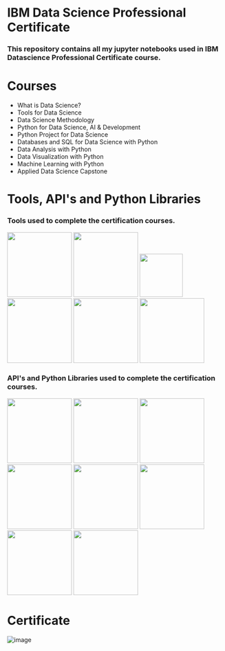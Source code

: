 # IBM Data Science Professional Certificate

### This repository contains all my jupyter notebooks used in IBM Datascience Professional Certificate course. 

# Courses 
* What is Data Science?
* Tools for Data Science
* Data Science Methodology
* Python for Data Science, AI & Development
* Python Project for Data Science
* Databases and SQL for Data Science with Python
* Data Analysis with Python
* Data Visualization with Python
* Machine Learning with Python
* Applied Data Science Capstone

# Tools, API's and Python Libraries
### Tools used to complete the certification courses.

<p float="left">
<img src='https://user-images.githubusercontent.com/40517814/210185231-81f96f83-f32f-4e82-b689-5dfb20fbc019.png' width='150' />
<img src='https://user-images.githubusercontent.com/40517814/210186385-7ba6d944-155e-4dea-a619-048385831412.png' width='150' />
<img src='https://user-images.githubusercontent.com/40517814/210185393-3cb9523a-b7a3-400a-bf7b-dd789d214110.png' width='100' />
<img src='https://user-images.githubusercontent.com/40517814/210185437-197d8780-850d-488e-a014-315e6ddbf9aa.png' width='150' /> 
<img src='https://user-images.githubusercontent.com/40517814/210185472-7325306a-1529-4570-a1ca-9efe950427af.png' width='150' />
<img src='https://user-images.githubusercontent.com/40517814/210185516-27086530-30da-4861-b931-ed1f797e6ceb.png' width='150' /> 
</p>

### API's and Python Libraries used to complete the certification courses.
<p float="left">
<img src='https://user-images.githubusercontent.com/40517814/210186347-12db3ea7-ec84-4123-bdbb-36d993e01663.png' width='150' />
<img src='https://user-images.githubusercontent.com/40517814/210186359-4e849753-5ecf-42e6-9d57-39da2675395f.png' width='150' />
<img src='https://user-images.githubusercontent.com/40517814/210186537-cf1295d1-4f5f-4fb3-a501-d7196de338a6.png' width='150' />
<img src='https://user-images.githubusercontent.com/40517814/210186568-e0dd65b6-bb37-4c40-b5f3-92031d577853.png' width='150' />
<img src='https://user-images.githubusercontent.com/40517814/210186365-edc8755c-e3b0-4215-a4a6-c57e2d261b4e.png' width='150' />
<img src='https://user-images.githubusercontent.com/40517814/210186369-b827ee0c-8e49-4788-9538-f966230fc487.png' width='150' />
<img src='https://user-images.githubusercontent.com/40517814/210186520-cd8adb10-eaf3-4847-bda2-39f942cefbd0.png' width='150' />
<img src='https://user-images.githubusercontent.com/40517814/210186523-3c876bc5-c53c-4913-a4a1-d5fa01eb44ef.png' width='150' />

</p>


# Certificate



![image](https://user-images.githubusercontent.com/40517814/210136708-2d0ffbf4-e509-4cce-91ff-5a01687b7dae.png)


